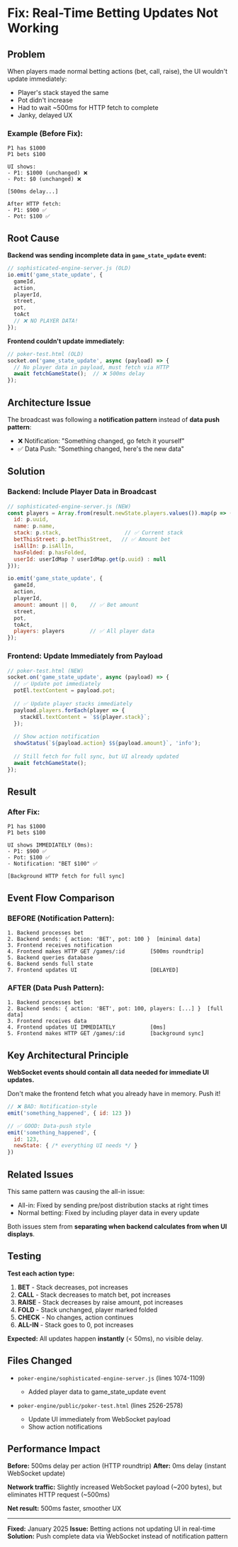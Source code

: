 # Fix: Real-Time Betting Updates Not Working

## Problem

When players made normal betting actions (bet, call, raise), the UI wouldn't update immediately:
- Player's stack stayed the same
- Pot didn't increase
- Had to wait ~500ms for HTTP fetch to complete
- Janky, delayed UX

### Example (Before Fix):
```
P1 has $1000
P1 bets $100

UI shows:
- P1: $1000 (unchanged) ❌
- Pot: $0 (unchanged) ❌

[500ms delay...]

After HTTP fetch:
- P1: $900 ✅
- Pot: $100 ✅
```

## Root Cause

**Backend was sending incomplete data in `game_state_update` event:**

```javascript
// sophisticated-engine-server.js (OLD)
io.emit('game_state_update', {
  gameId,
  action,
  playerId,
  street,
  pot,
  toAct
  // ❌ NO PLAYER DATA!
});
```

**Frontend couldn't update immediately:**

```javascript
// poker-test.html (OLD)
socket.on('game_state_update', async (payload) => {
  // No player data in payload, must fetch via HTTP
  await fetchGameState();  // ❌ 500ms delay
});
```

## Architecture Issue

The broadcast was following a **notification pattern** instead of **data push pattern**:

- ❌ Notification: "Something changed, go fetch it yourself"
- ✅ Data Push: "Something changed, here's the new data"

## Solution

### Backend: Include Player Data in Broadcast

```javascript
// sophisticated-engine-server.js (NEW)
const players = Array.from(result.newState.players.values()).map(p => ({
  id: p.uuid,
  name: p.name,
  stack: p.stack,                    // ✅ Current stack
  betThisStreet: p.betThisStreet,   // ✅ Amount bet
  isAllIn: p.isAllIn,
  hasFolded: p.hasFolded,
  userId: userIdMap ? userIdMap.get(p.uuid) : null
}));

io.emit('game_state_update', {
  gameId,
  action,
  playerId,
  amount: amount || 0,    // ✅ Bet amount
  street,
  pot,
  toAct,
  players: players        // ✅ All player data
});
```

### Frontend: Update Immediately from Payload

```javascript
// poker-test.html (NEW)
socket.on('game_state_update', async (payload) => {
  // ✅ Update pot immediately
  potEl.textContent = payload.pot;
  
  // ✅ Update player stacks immediately
  payload.players.forEach(player => {
    stackEl.textContent = `$${player.stack}`;
  });
  
  // Show action notification
  showStatus(`${payload.action} $${payload.amount}`, 'info');
  
  // Still fetch for full sync, but UI already updated
  await fetchGameState();
});
```

## Result

### After Fix:
```
P1 has $1000
P1 bets $100

UI shows IMMEDIATELY (0ms):
- P1: $900 ✅
- Pot: $100 ✅
- Notification: "BET $100" ✅

[Background HTTP fetch for full sync]
```

## Event Flow Comparison

### BEFORE (Notification Pattern):
```
1. Backend processes bet
2. Backend sends: { action: 'BET', pot: 100 }  [minimal data]
3. Frontend receives notification
4. Frontend makes HTTP GET /games/:id        [500ms roundtrip]
5. Backend queries database
6. Backend sends full state
7. Frontend updates UI                       [DELAYED]
```

### AFTER (Data Push Pattern):
```
1. Backend processes bet
2. Backend sends: { action: 'BET', pot: 100, players: [...] }  [full data]
3. Frontend receives data
4. Frontend updates UI IMMEDIATELY           [0ms]
5. Frontend makes HTTP GET /games/:id        [background sync]
```

## Key Architectural Principle

**WebSocket events should contain all data needed for immediate UI updates.**

Don't make the frontend fetch what you already have in memory. Push it!

```javascript
// ❌ BAD: Notification-style
emit('something_happened', { id: 123 })

// ✅ GOOD: Data-push style
emit('something_happened', { 
  id: 123, 
  newState: { /* everything UI needs */ }
})
```

## Related Issues

This same pattern was causing the all-in issue:
- All-in: Fixed by sending pre/post distribution stacks at right times
- Normal betting: Fixed by including player data in every update

Both issues stem from **separating when backend calculates from when UI displays**.

## Testing

**Test each action type:**

1. **BET** - Stack decreases, pot increases
2. **CALL** - Stack decreases to match bet, pot increases
3. **RAISE** - Stack decreases by raise amount, pot increases
4. **FOLD** - Stack unchanged, player marked folded
5. **CHECK** - No changes, action continues
6. **ALL-IN** - Stack goes to 0, pot increases

**Expected:** All updates happen **instantly** (< 50ms), no visible delay.

## Files Changed

- `poker-engine/sophisticated-engine-server.js` (lines 1074-1109)
  - Added player data to game_state_update event
  
- `poker-engine/public/poker-test.html` (lines 2526-2578)
  - Update UI immediately from WebSocket payload
  - Show action notifications

## Performance Impact

**Before:** 500ms delay per action (HTTP roundtrip)
**After:** 0ms delay (instant WebSocket update)

**Network traffic:** Slightly increased WebSocket payload (~200 bytes), but eliminates HTTP request (~500ms)

**Net result:** 500ms faster, smoother UX

---

**Fixed:** January 2025
**Issue:** Betting actions not updating UI in real-time
**Solution:** Push complete data via WebSocket instead of notification pattern

